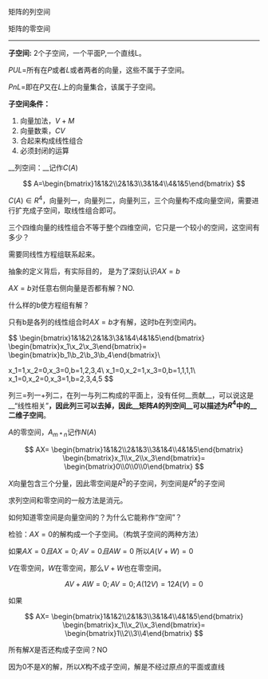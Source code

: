 矩阵的列空间

矩阵的零空间

---

__子空间:__ 2个子空间，一个平面P,一个直线L。

$PUL=$所有在$P$或者$L$或者两者的向量，这些不属于子空间。

$PnL=$即在$P$又在$L$上的向量集合，该属于子空间。

__子空间条件：__

1. 向量加法，$V+M$
2. 向量数乘，$CV$
3. 合起来构成线性组合
4. 必须封闭的运算

__列空间：__记作$C(A)$

$$
A=\begin{bmatrix}1&1&2\\2&1&3\\3&1&4\\4&1&5\end{bmatrix}
$$

$C(A)  \in R^4​$ ，向量列一，向量列二，向量列三，三个向量构不成向量空间，需要进行扩充成子空间，取线性组合即可。

三个四维向量的线性组合不等于整个四维空间，它只是一个较小的空间，这空间有多少？

需要同线性方程组联系起来。

抽象的定义背后，有实际目的， 是为了深刻认识$AX=b$ 

$AX=b$对任意右侧向量是否都有解？NO.

什么样的b使方程组有解？

只有b是各列的线性组合时$AX=b​$才有解，这时b在列空间内。

$$
\begin{bmatrix}1&1&2\\2&1&3\\3&1&4\\4&1&5\end{bmatrix}
\begin{bmatrix}x_1\\x_2\\x_3\end{bmatrix}=
\begin{bmatrix}b_1\\b_2\\b_3\\b_4\end{bmatrix}\\

x_1=1,x_2=0,x_3=0,b=1,2,3,4\\
x_1=0,x_2=1,x_3=0,b=1,1,1,1\\
x_1=0,x_2=0,x_3=1,b=2,3,4,5
$$

列三=列一+列二，在列一与列二构成的平面上，没有任何__贡献__，可以说这是__“线性相关”__，因此列三可以去掉，因此__矩阵$A$的列空间__可以描述为$R^4$中的__二维子空间__。



$A$的零空间，$A_{m*n}$记作$N(A)$  

$$
AX=
\begin{bmatrix}1&1&2\\2&1&3\\3&1&4\\4&1&5\end{bmatrix}
\begin{bmatrix}x_1\\x_2\\x_3\end{bmatrix}=
\begin{bmatrix}0\\0\\0\\0\end{bmatrix}
$$

$X$向量包含三个分量，因此零空间是$R^3$的子空间，列空间是$R^4$的子空间 

求列空间和零空间的一般方法是消元。

如何知道零空间是向量空间的？为什么它能称作“空间”？



检验：$AX=0$的解构成一个子空间。（构筑子空间的两种方法）

如果$AX=0且AX=0;AV=0且AW=0$ 所以$A(V+W)=0$ 

$V$在零空间，$W$在零空间，那么$V+W$也在零空间。

$$
AV+AW=0;AV=0;A(12V)=12A(V)=0
$$

如果

$$
AX=
\begin{bmatrix}1&1&2\\2&1&3\\3&1&4\\4&1&5\end{bmatrix}
\begin{bmatrix}x_1\\x_2\\x_3\end{bmatrix}=
\begin{bmatrix}1\\2\\3\\4\end{bmatrix}
$$

所有解$X$是否还构成子空间？NO

因为0不是$X$的解，所以$X$构不成子空间，解是不经过原点的平面或直线

